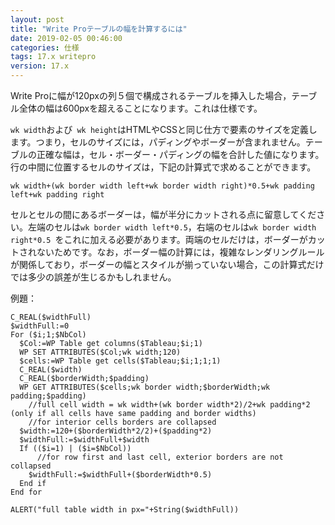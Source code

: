 ```yaml
---
layout: post
title: "Write Proテーブルの幅を計算するには"
date: 2019-02-05 00:46:00
categories: 仕様 
tags: 17.x writepro
version: 17.x
---
```


Write Proに幅が120pxの列５個で構成されるテーブルを挿入した場合，テーブル全体の幅は600pxを超えることになります。これは仕様です。

``wk width``および`` wk height``はHTMLやCSSと同じ仕方で要素のサイズを定義します。つまり，セルのサイズには，パディングやボーダーが含まれません。テーブルの正確な幅は，セル・ボーダー・パディングの幅を合計した値になります。行の中間に位置するセルのサイズは，下記の計算式で求めることができます。

```
wk width+(wk border width left+wk border width right)*0.5+wk padding left+wk padding right 
```

セルとセルの間にあるボーダーは，幅が半分にカットされる点に留意してください。左端のセルは``wk border width left*0.5``，右端のセルは``wk border width right*0.5 ``をこれに加える必要があります。両端のセルだけは，ボーダーがカットされないためです。なお，ボーダー幅の計算には，複雑なレンダリングルールが関係しており，ボーダーの幅とスタイルが揃っていない場合，この計算式だけでは多少の誤差が生じるかもしれません。

例題：

```
C_REAL($widthFull)
$widthFull:=0
For ($i;1;$NbCol)
  $Col:=WP Table get columns($Tableau;$i;1)
  WP SET ATTRIBUTES($Col;wk width;120)
  $cells:=WP Table get cells($Tableau;$i;1;1;1)
  C_REAL($width)
  C_REAL($borderWidth;$padding)
  WP GET ATTRIBUTES($cells;wk border width;$borderWidth;wk padding;$padding)
    //full cell width = wk width+(wk border width*2)/2+wk padding*2 (only if all cells have same padding and border widths)
    //for interior cells borders are collapsed
  $width:=120+($borderWidth*2/2)+($padding*2)
  $widthFull:=$widthFull+$width
  If (($i=1) | ($i=$NbCol))
      //for row first and last cell, exterior borders are not collapsed
    $widthFull:=$widthFull+($borderWidth*0.5)
  End if 
End for 

ALERT("full table width in px="+String($widthFull))
```
